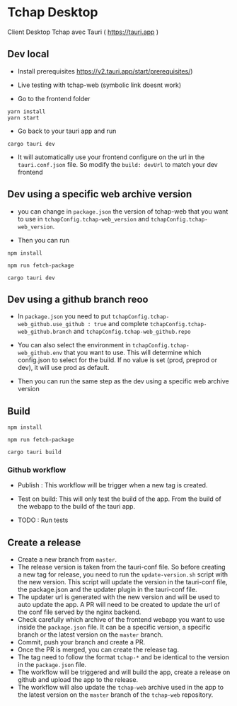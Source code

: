 
# Tchap Desktop

Client Desktop Tchap avec Tauri ( https://tauri.app )

## Dev local

- Install prerequisites https://v2.tauri.app/start/prerequisites/)

- Live testing with tchap-web (symbolic link doesnt work)

- Go to the frontend folder

```
yarn install
yarn start
```

- Go back to your tauri app and run 

```
cargo tauri dev

```

- It will automatically use your frontend configure on the url in the `tauri.conf.json` file. So modify the `build: devUrl` to match your dev frontend


## Dev using a specific web archive version

- you can change in `package.json` the version of tchap-web that you want to use in `tchapConfig.tchap-web_version` and `tchapConfig.tchap-web_version`. 

- Then you can run

```
npm install

npm run fetch-package

cargo tauri dev

```

## Dev using a github branch reoo

- In `package.json` you need to put  `tchapConfig.tchap-web_github.use_github : true` and complete `tchapConfig.tchap-web_github.branch` and `tchapConfig.tchap-web_github.repo` 

- You can also select the environment in `tchapConfig.tchap-web_github.env` that you want to use. This will determine which config.json to select for the build. If no value is set (prod, preprod or dev), it will use prod as default.

- Then you can run the same step as the dev using a specific web archive version


## Build
```
npm install

npm run fetch-package

cargo tauri build

```

### Github workflow
- Publish : This workflow will be trigger when a new tag is created.

- Test on build: This will only test the build of the app. From the build of the webapp to the build of the tauri app.

- TODO : Run tests

## Create a release 
- Create a new branch from `master`.
- The release version is taken from the tauri-conf file. So before creating a new tag for release, you need to run the `update-version.sh` script with the new version. This script will update the version in the tauri-conf file, the package.json and the updater plugin in the tauri-conf file.
- The updater url is generated with the new version and will be used to auto update the app. A PR will need to be created to update the url of the conf file served by the nginx backend.
- Check carefully which archive of the frontend webapp you want to use inside the `package.json` file. It can be a specific version, a specific branch or the latest version on the `master` branch.
- Commit, push your branch and create a PR.
- Once the PR is merged, you can create the release tag.
- The tag need to follow the format `tchap-*` and be identical to the version in the `package.json` file.
- The workflow will be triggered and will build the app, create a release on github and upload the app to the release.
- The workflow will also update the `tchap-web` archive used in the app to the latest version on the `master` branch of the `tchap-web` repository.